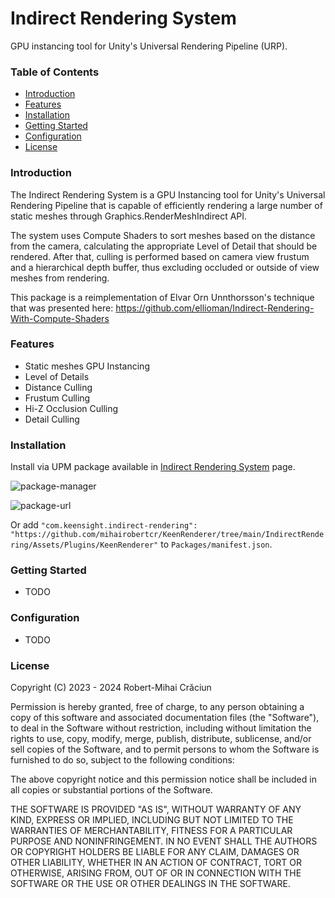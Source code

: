 # Indirect Rendering System

GPU instancing tool for Unity's Universal Rendering Pipeline (URP).

### Table of Contents
- [Introduction](#introduction)
- [Features](#features)
- [Installation](#installation)
- [Getting Started](#getting-started)
- [Configuration](#configuration)
- [License](#license)


### Introduction

The Indirect Rendering System is a GPU Instancing tool for Unity's Universal Rendering Pipeline that is capable of efficiently rendering a large number of static meshes through Graphics.RenderMeshIndirect API.

The system uses Compute Shaders to sort meshes based on the distance from the camera, calculating the appropriate Level of Detail that should be rendered. 
After that, culling is performed based on camera view frustum and a hierarchical depth buffer, thus excluding occluded or outside of view meshes from rendering.

This package is a reimplementation of Elvar Orn Unnthorsson's technique that was presented here:
https://github.com/ellioman/Indirect-Rendering-With-Compute-Shaders


### Features

- Static meshes GPU Instancing
- Level of Details
- Distance Culling
- Frustum Culling
- Hi-Z Occlusion Culling
- Detail Culling

### Installation

Install via UPM package available in [Indirect Rendering System](https://github.com/mihairobertcr/KeenRenderer/tree/main/IndirectRendering/Assets/Plugins/KeenRenderer) page.

![package-manager](https://github.com/mihairobertcr/IndirectRenderer/assets/77929450/95d925a6-5674-49f9-9c90-136bd41b2df8)

![package-url](https://github.com/mihairobertcr/IndirectRenderer/assets/77929450/9291b0c9-15ec-490a-8661-eb6cb00103b0)

Or add `"com.keensight.indirect-rendering": "https://github.com/mihairobertcr/KeenRenderer/tree/main/IndirectRendering/Assets/Plugins/KeenRenderer"` to `Packages/manifest.json`.


### Getting Started

- TODO

### Configuration

- TODO

### License

Copyright (C) 2023 - 2024 Robert-Mihai Crăciun

Permission is hereby granted, free of charge, to any person obtaining a copy of this software and associated documentation files (the "Software"), to deal in the Software without restriction, including without limitation the rights to use, copy, modify, merge, publish, distribute, sublicense, and/or sell copies of the Software, and to permit persons to whom the Software is furnished to do so, subject to the following conditions:

The above copyright notice and this permission notice shall be included in all copies or substantial portions of the Software.

THE SOFTWARE IS PROVIDED "AS IS", WITHOUT WARRANTY OF ANY KIND, EXPRESS OR IMPLIED, INCLUDING BUT NOT LIMITED TO THE WARRANTIES OF MERCHANTABILITY, FITNESS FOR A PARTICULAR PURPOSE AND NONINFRINGEMENT. IN NO EVENT SHALL THE AUTHORS OR COPYRIGHT HOLDERS BE LIABLE FOR ANY CLAIM, DAMAGES OR OTHER LIABILITY, WHETHER IN AN ACTION OF CONTRACT, TORT OR OTHERWISE, ARISING FROM, OUT OF OR IN CONNECTION WITH THE SOFTWARE OR THE USE OR OTHER DEALINGS IN THE SOFTWARE.
